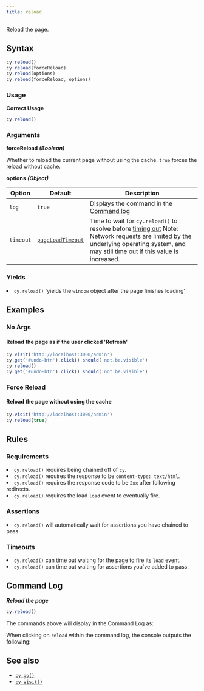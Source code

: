 ```yaml
---
title: reload
---
```


Reload the page.

## Syntax

```javascript
cy.reload()
cy.reload(forceReload)
cy.reload(options)
cy.reload(forceReload, options)
```

### Usage

**<Icon name="check-circle" color="green"></Icon> Correct Usage**

```javascript
cy.reload()
```

### Arguments

**<Icon name="angle-right"></Icon> forceReload** **_(Boolean)_**

Whether to reload the current page without using the cache. `true` forces the
reload without cache.

**<Icon name="angle-right"></Icon> options** **_(Object)_**

| Option    | Default                                                        | Description                                                                                                                                                                                        |
| --------- | -------------------------------------------------------------- | -------------------------------------------------------------------------------------------------------------------------------------------------------------------------------------------------- |
| `log`     | `true`                                                         | Displays the command in the [Command log](/guides/core-concepts/test-runner#Command-Log)                                                                                                           |
| `timeout` | [`pageLoadTimeout`](/guides/references/configuration#Timeouts) | Time to wait for `cy.reload()` to resolve before [timing out](#Timeouts) Note: Network requests are limited by the underlying operating system, and may still time out if this value is increased. |

### Yields [<Icon name="question-circle"/>](/guides/core-concepts/introduction-to-cypress#Subject-Management)

<List><li>`cy.reload()` 'yields the `window` object after the page finishes
loading' </li></List>

## Examples

### No Args

#### Reload the page as if the user clicked 'Refresh'

```javascript
cy.visit('http://localhost:3000/admin')
cy.get('#undo-btn').click().should('not.be.visible')
cy.reload()
cy.get('#undo-btn').click().should('not.be.visible')
```

### Force Reload

#### Reload the page without using the cache

```javascript
cy.visit('http://localhost:3000/admin')
cy.reload(true)
```

## Rules

### Requirements [<Icon name="question-circle"/>](/guides/core-concepts/introduction-to-cypress#Chains-of-Commands)

<List><li>`cy.reload()` requires being chained off of
`cy`.</li><li>`cy.reload()` requires the response to be
`content-type: text/html`.</li><li>`cy.reload()` requires the response code to
be `2xx` after following redirects.</li><li>`cy.reload()` requires the load
`load` event to eventually fire.</li></List>

### Assertions [<Icon name="question-circle"/>](/guides/core-concepts/introduction-to-cypress#Assertions)

<List><li>`cy.reload()` will automatically wait for assertions you have chained
to pass</li></List>

### Timeouts [<Icon name="question-circle"/>](/guides/core-concepts/introduction-to-cypress#Timeouts)

<List><li>`cy.reload()` can time out waiting for the page to fire its `load`
event.</li><li>`cy.reload()` can time out waiting for assertions you've added to
pass.</li></List>

## Command Log

**_Reload the page_**

```javascript
cy.reload()
```

The commands above will display in the Command Log as:

<DocsImage src="/img/api/reload/test-page-after-reload-button.png" alt="Command Log reload" ></DocsImage>

When clicking on `reload` within the command log, the console outputs the
following:

<DocsImage src="/img/api/reload/command-log-for-reload-cypress.png" alt="Console Log reload" ></DocsImage>

## See also

- [`cy.go()`](/api/commands/go)
- [`cy.visit()`](/api/commands/visit)
